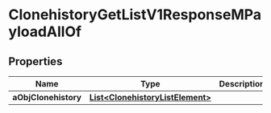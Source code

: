 

# ClonehistoryGetListV1ResponseMPayloadAllOf


## Properties

| Name | Type | Description | Notes |
|------------ | ------------- | ------------- | -------------|
|**aObjClonehistory** | [**List&lt;ClonehistoryListElement&gt;**](ClonehistoryListElement.md) |  |  |




